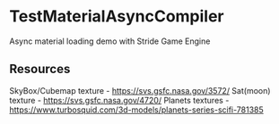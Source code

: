 # TestMaterialAsyncCompiler
Async material loading demo with Stride Game Engine
## Resources
SkyBox/Cubemap texture - https://svs.gsfc.nasa.gov/3572/
Sat(moon) texture - https://svs.gsfc.nasa.gov/4720/
Planets textures - https://www.turbosquid.com/3d-models/planets-series-scifi-781385
